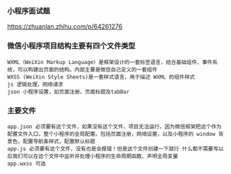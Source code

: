 ### 小程序面试题
https://zhuanlan.zhihu.com/p/64261276


### 微信小程序项目结构主要有四个文件类型
```
WXML（WeiXin Markup Language）是框架设计的一套标签语言，结合基础组件、事件系统，可以构建出页面的结构。内部主要是微信自己定义的一套组件
WXSS (WeiXin Style Sheets)是一套样式语言，用于描述 WXML 的组件样式
js 逻辑处理，网络请求
json 小程序设置，如页面注册，页面标题及tabBar
```

### 主要文件

```
app.json 必须要有这个文件，如果没有这个文件，项目无法运行，因为微信框架把这个作为配置文件入口，整个小程序的全局配置。包括页面注册，网络设置，以及小程序的 window 背景色，配置导航条样式，配置默认标题
app.js 必须要有这个文件，没有也是会报错！但是这个文件创建一下就行 什么都不需要写以后我们可以在这个文件中监听并处理小程序的生命周期函数、声明全局变量
app.wxss 可选

```

